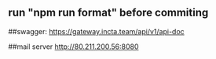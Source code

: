 ## run "npm run format" before commiting

##swagger:
https://gateway.incta.team/api/v1/api-doc

##mail server
http://80.211.200.56:8080